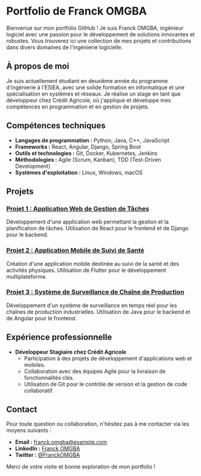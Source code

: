# Portfolio de Franck OMGBA

Bienvenue sur mon portfolio GitHub ! Je suis Franck OMGBA, ingénieur logiciel avec une passion pour le développement de solutions innovantes et robustes. Vous trouverez ici une collection de mes projets et contributions dans divers domaines de l'ingénierie logicielle.

## À propos de moi

Je suis actuellement étudiant en deuxième année du programme d'ingénierie à l'ESIEA, avec une solide formation en informatique et une spécialisation en systèmes et réseaux. Je réalise un stage en tant que développeur chez Crédit Agricole, où j'applique et développe mes compétences en programmation et en gestion de projets.

## Compétences techniques

- **Langages de programmation :** Python, Java, C++, JavaScript
- **Frameworks :** React, Angular, Django, Spring Boot
- **Outils et technologies :** Git, Docker, Kubernetes, Jenkins
- **Méthodologies :** Agile (Scrum, Kanban), TDD (Test-Driven Development)
- **Systèmes d'exploitation :** Linux, Windows, macOS

## Projets

### [Projet 1 : Application Web de Gestion de Tâches](https://github.com/FranckOMGBA/tache-app)

Développement d'une application web permettant la gestion et la planification de tâches. Utilisation de React pour le frontend et de Django pour le backend.

### [Projet 2 : Application Mobile de Suivi de Santé](https://github.com/FranckOMGBA/suivi-sante-app)

Création d'une application mobile destinée au suivi de la santé et des activités physiques. Utilisation de Flutter pour le développement multiplateforme.

### [Projet 3 : Système de Surveillance de Chaîne de Production](https://github.com/FranckOMGBA/surveillance-production)

Développement d'un système de surveillance en temps réel pour les chaînes de production industrielles. Utilisation de Java pour le backend et de Angular pour le frontend.

## Expérience professionnelle

- **Développeur Stagiaire chez Crédit Agricole**
  - Participation à des projets de développement d'applications web et mobiles.
  - Collaboration avec des équipes Agile pour la livraison de fonctionnalités clés.
  - Utilisation de Git pour le contrôle de version et la gestion de code collaboratif.

## Contact

Pour toute question ou collaboration, n'hésitez pas à me contacter via les moyens suivants :

- **Email :** franck.omgba@example.com
- **LinkedIn :** [Franck OMGBA](https://www.linkedin.com/in/franck-omgba)
- **Twitter :** [@FranckOMGBA](https://twitter.com/FranckOMGBA)

Merci de votre visite et bonne exploration de mon portfolio !
